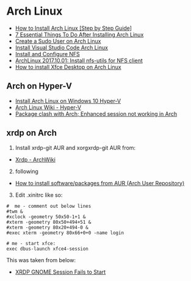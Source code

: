 # Arch Linux

- [How to Install Arch Linux [Step by Step Guide]](https://itsfoss.com/install-arch-linux/)
- [7 Essential Things To Do After Installing Arch Linux](https://itsfoss.com/things-to-do-after-installing-arch-linux/)
- [Create a Sudo User on Arch Linux](https://www.vultr.com/docs/create-a-sudo-user-on-arch-linux)
- [Install Visual Studio Code Arch Linux](https://linuxhint.com/install_visual_studio_code_arch_linux/)
- [Install and Configure NFS](https://linuxhint.com/install_configure_nfs/)
- [ArchLinux 2017.10.01: Install nfs-utils for NFS client](https://www.hiroom2.com/2017/10/20/archlinux-20171001-nfs-utils-client-en/)
- [How to install Xfce Desktop on Arch Linux](https://ebblr.com/how-to-install-xfce-desktop-on-arch-linux)

## Arch on Hyper-V
- [Install Arch Linux on Windows 10 Hyper-V](https://dzone.com/articles/install-arch-linux-on-windows-10-hyper-v)
- [Arch Linux Wiki - Hyper-V](https://wiki.archlinux.org/index.php/Hyper-V)
- [Package clash with Arch; Enhanced session not working in Arch](https://github.com/microsoft/linux-vm-tools/issues/127)

## xrdp on Arch

1. Install  xrdp-git AUR and  xorgxrdp-git AUR  from:
- [Xrdp - ArchWiki](https://wiki.archlinux.org/index.php/xrdp)
2. following
- [How to install software/packages from AUR (Arch User Repository)](https://www.archlinuxuser.com/2013/01/how-to-install-softwarepackages-from.html)
3. Edit .xinitrc like so:
```
#  me - comment out below lines
#twm &
#xclock -geometry 50x50-1+1 &
#xterm -geometry 80x50+494+51 &
#xterm -geometry 80x20+494-0 &
#exec xterm -geometry 80x66+0+0 -name login

# me - start xfce:
exec dbus-launch xfce4-session
```
This was taken from below:
- [XRDP GNOME Session Fails to Start](https://bbs.archlinux.org/viewtopic.php?id=261174)
